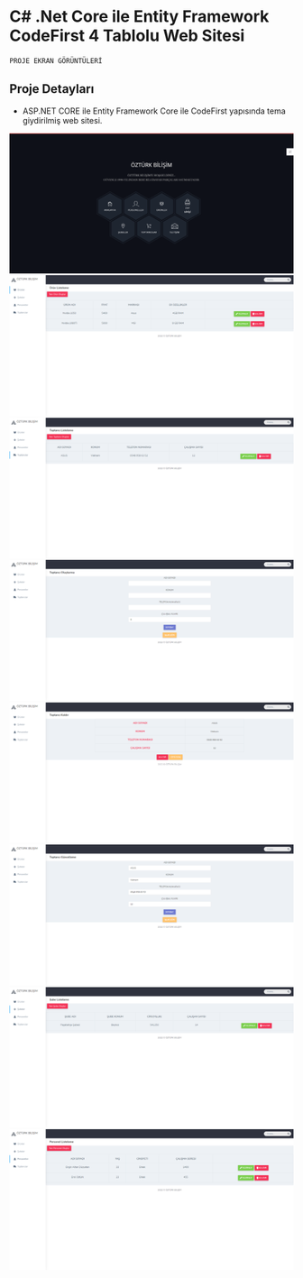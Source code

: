 # C# .Net Core ile Entity Framework CodeFirst 4 Tablolu Web Sitesi
 ```javascript
 PROJE EKRAN GÖRÜNTÜLERİ
  ```
  ## Proje Detayları
  - ASP.NET CORE ile Entity Framework Core ile CodeFirst yapısında tema giydirilmiş web sitesi.

  ![](https://github.com/erolozturk26/My-Core-4Table/blob/master/Ekran%20G%C3%B6r%C3%BCnt%C3%BCleri/Anasayfa.png)
  ![](https://github.com/erolozturk26/My-Core-4Table/blob/master/Ekran%20G%C3%B6r%C3%BCnt%C3%BCleri/AdminPanel-Urunler.png)
  ![](https://github.com/erolozturk26/My-Core-4Table/blob/master/Ekran%20G%C3%B6r%C3%BCnt%C3%BCleri/AdminPanel-Toptancilar.png)
  ![](https://github.com/erolozturk26/My-Core-4Table/blob/master/Ekran%20G%C3%B6r%C3%BCnt%C3%BCleri/AdminPanel-Toptancilar-Olusturma.png)
  ![](https://github.com/erolozturk26/My-Core-4Table/blob/master/Ekran%20G%C3%B6r%C3%BCnt%C3%BCleri/AdminPanel-Toptancilar-Kaldir.png)
  ![](https://github.com/erolozturk26/My-Core-4Table/blob/master/Ekran%20G%C3%B6r%C3%BCnt%C3%BCleri/AdminPanel-Toptancilar-Duzenle.png)
  ![](https://github.com/erolozturk26/My-Core-4Table/blob/master/Ekran%20G%C3%B6r%C3%BCnt%C3%BCleri/AdminPanel-Subeler.png)
  ![](https://github.com/erolozturk26/My-Core-4Table/blob/master/Ekran%20G%C3%B6r%C3%BCnt%C3%BCleri/AdminPanel-Personeller.png)